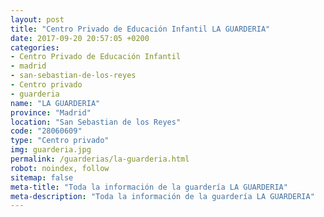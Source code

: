 ```yaml
---
layout: post
title: "Centro Privado de Educación Infantil LA GUARDERIA"
date: 2017-09-20 20:57:05 +0200
categories:
- Centro Privado de Educación Infantil
- madrid
- san-sebastian-de-los-reyes
- Centro privado
- guarderia
name: "LA GUARDERIA"
province: "Madrid"
location: "San Sebastian de los Reyes"
code: "28060609"
type: "Centro privado"
img: guarderia.jpg
permalink: /guarderias/la-guarderia.html
robot: noindex, follow
sitemap: false
meta-title: "Toda la información de la guardería LA GUARDERIA"
meta-description: "Toda la información de la guardería LA GUARDERIA"
---
```


